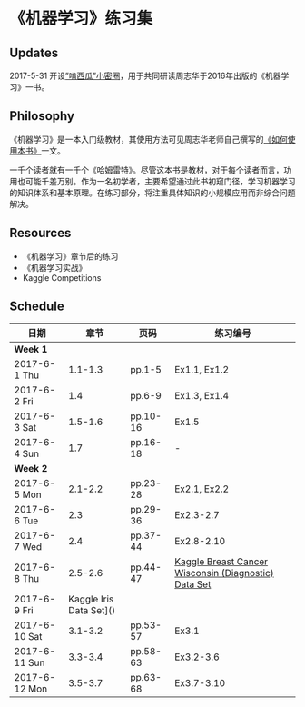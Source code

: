# 《机器学习》练习集

## Updates

2017-5-31 开设[”啃西瓜”小密圈](http://t.xiaomiquan.com/uNvNBi6)，用于共同研读周志华于2016年出版的《机器学习》一书。

## Philosophy

《机器学习》是一本入门级教材，其使用方法可见周志华老师自己撰写的[《如何使用本书》](https://cs.nju.edu.cn/zhouzh/zhouzh.files/publication/MLbook2016.htm)一文。

一千个读者就有一千个《哈姆雷特》。尽管这本书是教材，对于每个读者而言，功用也可能千差万别。作为一名初学者，主要希望通过此书初窥门径，学习机器学习的知识体系和基本原理。在练习部分，将注重具体知识的小规模应用而非综合问题解决。

## Resources

- 《机器学习》章节后的练习
- 《机器学习实战》
- Kaggle Competitions

## Schedule

|日期|章节|页码|练习编号|
|----|----|----|----|
|**Week 1**|
|2017-6-1 Thu|1.1-1.3|pp.1-5|Ex1.1, Ex1.2|
|2017-6-2 Fri|1.4    |pp.6-9|Ex1.3, Ex1.4|
|2017-6-3 Sat|1.5-1.6|pp.10-16|Ex1.5|
|2017-6-4 Sun|1.7|pp.16-18|-|
|**Week 2**|
|2017-6-5 Mon|2.1-2.2|pp.23-28|Ex2.1, Ex2.2|
|2017-6-6 Tue|2.3    |pp.29-36|Ex2.3-2.7|
|2017-6-7 Wed|2.4    |pp.37-44|Ex2.8-2.10|
|2017-6-8 Thu|2.5-2.6|pp.44-47|[Kaggle Breast Cancer Wisconsin (Diagnostic) Data Set](https://www.kaggle.com/poolmoon/wb-breast-cancer-diagnostics)|
|2017-6-9 Fri|Kaggle Iris Data Set]()|
|2017-6-10 Sat|3.1-3.2|pp.53-57|Ex3.1|
|2017-6-11 Sun|3.3-3.4|pp.58-63|Ex3.2-3.6|
|2017-6-12 Mon|3.5-3.7|pp.63-68|Ex3.7-3.10|

